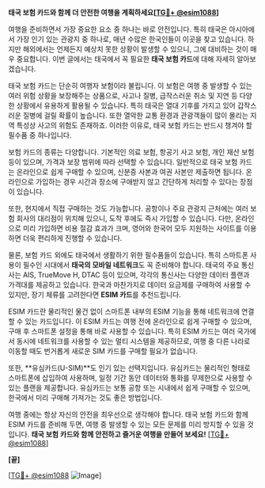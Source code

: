 **태국 보험 카드와 함께 더 안전한 여행을 계획하세요[[TG💪+ @esim1088](https://t.me/s/esim1088)]**

여행을 준비하면서 가장 중요한 요소 중 하나는 바로 안전입니다. 특히 태국은 아시아에서 가장 인기 있는 관광지 중 하나로, 매년 수많은 한국인들이 이곳을 찾고 있습니다. 하지만 해외에서는 언제든지 예상치 못한 상황이 발생할 수 있으니, 그에 대비하는 것이 매우 중요합니다. 이번 글에서는 태국에서 꼭 필요한 **태국 보험 카드**에 대해 자세히 알아보겠습니다.

태국 보험 카드는 단순히 여행자 보험이라 불립니다. 이 보험은 여행 중 발생할 수 있는 여러 위험 상황을 보장해주는 상품으로, 사고나 질병, 급작스러운 취소 및 지연 등 다양한 상황에서 유용하게 활용될 수 있습니다. 특히 태국은 열대 기후를 가지고 있어 갑작스러운 질병에 걸릴 확률이 높습니다. 또한 열악한 교통 환경과 관광객들이 많이 몰리는 지역 특성상 사고의 위험도 존재하죠. 이러한 이유로, 태국 보험 카드는 반드시 챙겨야 할 필수품 중 하나입니다.

보험 카드의 종류는 다양합니다. 기본적인 의료 보험, 항공기 사고 보험, 개인 재산 보험 등이 있으며, 가격과 보장 범위에 따라 선택할 수 있습니다. 일반적으로 태국 보험 카드는 온라인으로 쉽게 구매할 수 있으며, 신분증 사본과 여권 사본만 제출하면 됩니다. 온라인으로 가입하는 경우 시간과 장소에 구애받지 않고 간단하게 처리할 수 있다는 장점이 있습니다.

또한, 현지에서 직접 구매하는 것도 가능합니다. 공항이나 주요 관광지 근처에는 여러 보험 회사의 대리점이 위치해 있으니, 도착 후에도 즉시 가입할 수 있습니다. 다만, 온라인으로 미리 가입하면 비용 절감 효과가 크며, 영어와 한국어 모두 지원하는 사이트를 이용하면 더욱 편리하게 진행할 수 있습니다.

물론, 보험 카드 외에도 태국에서 생활하기 위한 필수품들이 있습니다. 특히 스마트폰 사용이 필수인 시대에서 **태국의 모바일 네트워크**도 꼭 준비해야 합니다. 태국의 주요 통신사는 AIS, TrueMove H, DTAC 등이 있으며, 각각의 통신사는 다양한 데이터 플랜과 가격대를 제공하고 있습니다. 한국과 마찬가지로 데이터 요금제를 구매하여 사용할 수 있지만, 장기 체류를 고려한다면 **ESIM 카드**를 추천드립니다.

ESIM 카드란 물리적인 물건 없이 스마트폰 내부의 ESIM 기능을 통해 네트워크에 연결할 수 있는 카드입니다. 이 ESIM 카드는 여행 전에 온라인으로 쉽게 구매할 수 있으며, 구매 후 스마트폰 설정을 통해 바로 사용할 수 있습니다. 특히 ESIM 카드는 여러 국가에서 동시에 네트워크를 사용할 수 있는 멀티 시스템을 제공하므로, 여행 중 다른 나라로 이동할 때도 번거롭게 새로운 SIM 카드를 구매할 필요가 없습니다.

또한, **유심카드(U-SIM)**도 인기 있는 선택지입니다. 유심카드는 물리적인 형태로 스마트폰에 삽입하여 사용하며, 일정 기간 동안 데이터와 통화를 무제한으로 사용할 수 있는 플랜을 제공합니다. 유심카드는 보통 공항 또는 시내에서 쉽게 구매할 수 있으며, 한국에서 미리 구매해 가져가는 것도 좋은 방법입니다.

여행 중에는 항상 자신의 안전을 최우선으로 생각해야 합니다. 태국 보험 카드와 함께 ESIM 카드를 준비해 두면, 여행 중 발생할 수 있는 모든 문제를 미리 방지할 수 있을 것입니다. **태국 보험 카드와 함께 안전하고 즐거운 여행을 만들어 보세요!** [[TG💪+ @esim1088](https://t.me/s/esim1088)]

**[끝]**

[[TG💪+ @esim1088](https://t.me/s/esim1088) ![Image](https://i.postimg.cc/Y0z9fWf4/image.png)]